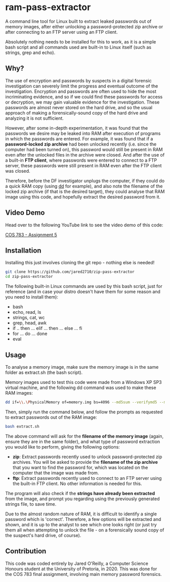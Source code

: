 # ram-pass-extractor
A command line tool for Linux built to extract leaked passwords out of memory images, after either unlocking a password-protected zip archive or after connecting to an FTP server using an FTP client.

Absolutely nothing needs to be installed for this to work, as it is a simple bash script and all commands used are built-in to Linux itself (such as strings, grep and echo).


## Why?

The use of encryption and passwords by suspects in a digital forensic investigation can severely limit the progress and eventual outcome of the investigation. Encryption and passwords are often used to hide the most incriminating evidence, and so if we could find these passwords for access or decryption, we may gain valuable evidence for the investigation. These passwords are almost never stored on the hard drive, and so the usual approach of making a forensically-sound copy of the hard drive and analyzing it is not sufficient.

However, after some in-depth experimentation, it was found that the passwords we desire may be leaked into RAM after execution of programs in which the passwords are entered. For example, it was found that if a **password-locked zip archive** had been unlocked recently (i.e. since the computer had been turned on), this password would still be present in RAM even after the unlocked files in the archive were closed. And after the use of a built-in **FTP client**, where passwords were entered to connect to a FTP server, these passwords were still present in RAM even after the FTP client was closed.

Therefore, before the DF investigator unplugs the computer, if they could do a quick RAM copy (using [dd](https://en.wikipedia.org/wiki/Dd_(Unix)) for example), and also note the filename of the locked zip archive (if that is the desired target), they could analyse that RAM image using this code, and hopefully extract the desired password from it.

## Video Demo
Head over to the following YouTube link to see the video demo of this code:

[COS 783 - Assignment 5](https://youtu.be/bHohC59NFlM)

## Installation

Installing this just involves cloning the git repo - nothing else is needed! 
```bash
git clone https://github.com/jared2710/zip-pass-extractor
cd zip-pass-extractor
```
The following built-in Linux commands are used by this bash script, just for reference (and in case your distro doesn't have them for some reason and you need to install them):
- bash
- echo, read, ls
- strings, cat, wc
- grep, head, awk
- if .. then ... elif ... then ... else ... fi
- for ... do ... done
- eval


## Usage

To analyse a memory image, make sure the memory image is in the same folder as extract.sh (the bash script). 

Memory images used to test this code were made from a Windows XP SP3 virtual machine, and the following dd command was used to make these RAM images:
```bash
dd if=\\.\PhysicalMemory of=memory.img bs=4096 --md5sum --verifymd5 --md5out=memory.md5
```

Then, simply run the command below, and follow the prompts as requested to extract passwords out of the RAM image:
```bash
bash extract.sh
```

The above command will ask for the **filename of the memory image** (again, ensure they are in the same folder), and what type of password extraction you would like to perform, giving the following options:
- **zip**: Extract passwords recently used to unlock password-protected zip archives. You will be asked to provide the **filename of the zip archive** that you want to find the password for, which was located on the computer that the image was made from.
- **ftp**: Extract passwords recently used to connect to an FTP server using the built-in FTP client. No other information is needed for this.


The program will also check if the **strings have already been extracted** from the image, and prompt you regarding using the previously generated strings file, to save time.

Due to the almost random nature of RAM, it is difficult to identify a single password which is 'correct'. Therefore, a few options will be extracted and shown, and it is up to the analyst to see which one looks right (or just try them all when attempting to unlock the file - on a forensically sound copy of the suspect's hard drive, of course).

## Contribution
This code was coded entirely by Jared O'Reilly, a Computer Science Honours student at the University of Pretoria, in 2020. This was done for the COS 783 final assignment, involving main memory password forensics.
